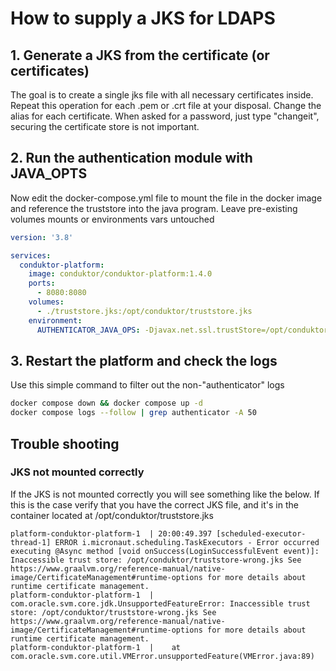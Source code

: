 # How to supply a JKS for LDAPS

## 1. Generate a JKS from the certificate (or certificates)
The goal is to create a single jks file with all necessary certificates inside.
Repeat this operation for each .pem or .crt file at your disposal. Change the alias for each certificate.
When asked for a password, just type "changeit", securing the certificate store is not important.

## 2. Run the authentication module with JAVA_OPTS
Now edit the docker-compose.yml file to mount the file in the docker image and reference the truststore into the java program. 
Leave pre-existing volumes mounts or environments vars untouched

```yaml
version: '3.8'

services:
  conduktor-platform:
    image: conduktor/conduktor-platform:1.4.0
    ports:
      - 8080:8080
    volumes:
      - ./truststore.jks:/opt/conduktor/truststore.jks
    environment:
      AUTHENTICATOR_JAVA_OPS: -Djavax.net.ssl.trustStore=/opt/conduktor/truststore.jks -Djava.net.ssl.trustStorePassword=changeit
```

## 3. Restart the platform and check the logs
Use this simple command to filter out the non-"authenticator" logs
```sh
docker compose down && docker compose up -d
docker compose logs --follow | grep authenticator -A 50
```

## Trouble shooting

### JKS not mounted correctly
If the JKS is not mounted correctly you will see something like the below.  If this is the case verify that you have the correct JKS file, and it's in the container located at /opt/conduktor/truststore.jks
```
platform-conduktor-platform-1  | 20:00:49.397 [scheduled-executor-thread-1] ERROR i.micronaut.scheduling.TaskExecutors - Error occurred executing @Async method [void onSuccess(LoginSuccessfulEvent event)]: Inaccessible trust store: /opt/conduktor/truststore-wrong.jks See https://www.graalvm.org/reference-manual/native-image/CertificateManagement#runtime-options for more details about runtime certificate management.
platform-conduktor-platform-1  | com.oracle.svm.core.jdk.UnsupportedFeatureError: Inaccessible trust store: /opt/conduktor/truststore-wrong.jks See https://www.graalvm.org/reference-manual/native-image/CertificateManagement#runtime-options for more details about runtime certificate management.
platform-conduktor-platform-1  | 	at com.oracle.svm.core.util.VMError.unsupportedFeature(VMError.java:89)
```
